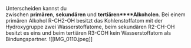 Unterscheiden kannst du zwischen **primären**, **sekundären** und **tertiären****Alkoholen**. Bei einem primären Alkohol R-CH2-OH besitzt das Kohlenstoffatom mit der Hydroxygruppe zwei Wasserstoffatome, beim sekundären R2-CH-OH besitzt es eins und beim tertiären R3-COH kein Wasserstoffatom als Bindungspartner.
![[IMG_0110.jpeg]]

